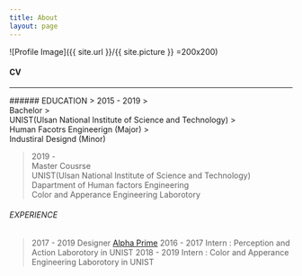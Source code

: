 ```yaml
---
title: About
layout: page
---
```

![Profile Image]({{ site.url }}/{{ site.picture }} =200x200)

#### CV
<hr/>
###### EDUCATION
> 2015 - 2019     
>                 <br/>Bachelor
>                 <br/>UNIST(Ulsan National Institute of Science and Technology)
>                 <br/>Human Facotrs Engineerign (Major)
>                 <br/>Industiral Designd (Minor)

> 2019 -
>                 <br/>Master Cousrse 
>                 <br/>UNIST(Ulsan National Institute of Science and Technology)
>                 <br/>Dapartment of Human factors Engineering
>                 <br/>Color and Apperance Engineering Laborotory


###### EXPERIENCE

> 2017 - 2019     Designer [Alpha Prime](https://www.alphaprime.co.kr)
> 2016 - 2017     Intern : Perception and Action Laborotory in UNIST
> 2018 - 2019     Intern : Color and Apperance Engineering Laborotory in UNIST



<!--
```code block```

<hr/>
--------------

*rkdfsdf*

**rnfsdfdf**

++underline++

~~cancelline~~
-->
